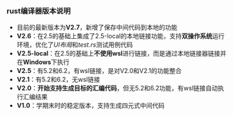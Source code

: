 ### **rust编译器版本说明**

* 目前的最新版本为**V2.7**，新增了保存中间代码到本地的功能
* **V2.6**：在2.5的基础上集成了2.5-local的本地链接功能，支持**双操作系统**运行环境，优化了*UI布局*和*test.rs*测试用例代码
* **V2.5-local**：在2.5的基础上**不使用wsl**进行链接，而是通过本地链接器链接并在**Windows**下执行
* **V2.5**：有5.2和6.2，有wsl链接，是对V2.0和V2.1的功能整合
* **V2.1**：有5.2和6.2，无wsl链接
* **V2.0**：**开始支持生成目标的汇编代码**，但无5.2和6.2功能，有wsl链接自动执行汇编结果
* **V1.0**：学期末时的稳定版本，支持生成四元式中间代码
